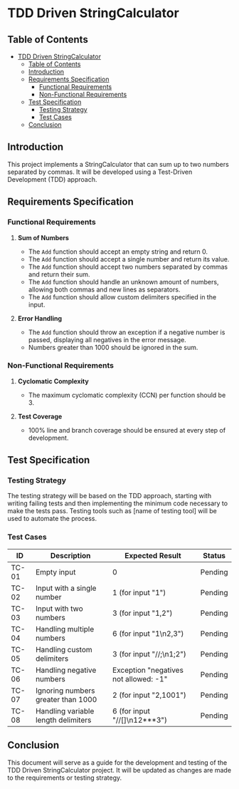 # TDD Driven StringCalculator

## Table of Contents

- [TDD Driven StringCalculator](#tdd-driven-stringcalculator)
  - [Table of Contents](#table-of-contents)
  - [Introduction](#introduction)
  - [Requirements Specification](#requirements-specification)
    - [Functional Requirements](#functional-requirements)
    - [Non-Functional Requirements](#non-functional-requirements)
  - [Test Specification](#test-specification)
    - [Testing Strategy](#testing-strategy)
    - [Test Cases](#test-cases)
  - [Conclusion](#conclusion)

## Introduction

This project implements a StringCalculator that can sum up to two numbers separated by commas. It will be developed using a Test-Driven Development (TDD) approach.

## Requirements Specification

### Functional Requirements

1. **Sum of Numbers**

   - The `Add` function should accept an empty string and return 0.
   - The `Add` function should accept a single number and return its value.
   - The `Add` function should accept two numbers separated by commas and return their sum.
   - The `Add` function should handle an unknown amount of numbers, allowing both commas and new lines as separators.
   - The `Add` function should allow custom delimiters specified in the input.

2. **Error Handling**
   - The `Add` function should throw an exception if a negative number is passed, displaying all negatives in the error message.
   - Numbers greater than 1000 should be ignored in the sum.

### Non-Functional Requirements

1. **Cyclomatic Complexity**

   - The maximum cyclomatic complexity (CCN) per function should be 3.

2. **Test Coverage**
   - 100% line and branch coverage should be ensured at every step of development.

## Test Specification

### Testing Strategy

The testing strategy will be based on the TDD approach, starting with writing failing tests and then implementing the minimum code necessary to make the tests pass. Testing tools such as [name of testing tool] will be used to automate the process.

### Test Cases

| ID    | Description                         | Expected Result                       | Status  |
| ----- | ----------------------------------- | ------------------------------------- | ------- |
| TC-01 | Empty input                         | 0                                     | Pending |
| TC-02 | Input with a single number          | 1 (for input "1")                     | Pending |
| TC-03 | Input with two numbers              | 3 (for input "1,2")                   | Pending |
| TC-04 | Handling multiple numbers           | 6 (for input "1\n2,3")                | Pending |
| TC-05 | Handling custom delimiters          | 3 (for input "//;\n1;2")              | Pending |
| TC-06 | Handling negative numbers           | Exception "negatives not allowed: -1" | Pending |
| TC-07 | Ignoring numbers greater than 1000  | 2 (for input "2,1001")                | Pending |
| TC-08 | Handling variable length delimiters | 6 (for input "//[]\n12\*\*\*3")       | Pending |

## Conclusion

This document will serve as a guide for the development and testing of the TDD Driven StringCalculator project. It will be updated as changes are made to the requirements or testing strategy.
